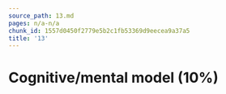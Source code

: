 ```yaml
---
source_path: 13.md
pages: n/a-n/a
chunk_id: 1557d0450f2779e5b2c1fb53369d9eecea9a37a5
title: '13'
---
```

# Cognitive/mental model (10%)
